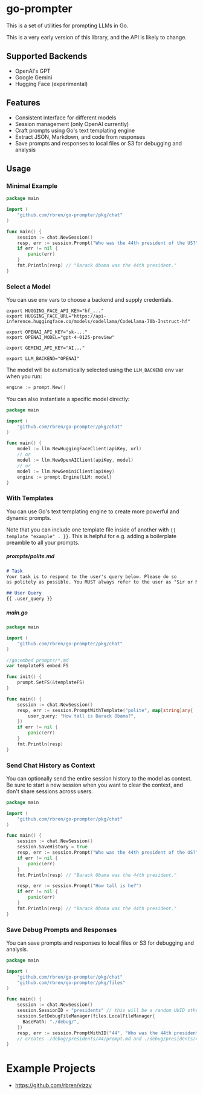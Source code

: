 # go-prompter

This is a set of utilities for prompting LLMs in Go.

This is a very early version of this library, and the API is likely to change.

## Supported Backends
* OpenAI's GPT
* Google Gemini
* Hugging Face (experimental)

## Features
* Consistent interface for different models
* Session management (only OpenAI currently)
* Craft prompts using Go's text templating engine
* Extract JSON, Markdown, and code from responses
* Save prompts and responses to local files or S3 for debugging and analysis

## Usage

### Minimal Example
```go
package main

import (
    "github.com/rbren/go-prompter/pkg/chat"
)

func main() {
    session := chat.NewSession()
    resp, err := session.Prompt("Who was the 44th president of the US?")
    if err != nil {
        panic(err)
    }
    fmt.Println(resp) // "Barack Obama was the 44th president."
}
```

### Select a Model
You can use env vars to choose a backend and supply credentials.
```
export HUGGING_FACE_API_KEY="hf_..."
export HUGGING_FACE_URL="https://api-inference.huggingface.co/models/codellama/CodeLlama-70b-Instruct-hf"

export OPENAI_API_KEY="sk-..."
export OPENAI_MODEL="gpt-4-0125-preview"

export GEMINI_API_KEY="AI..."

export LLM_BACKEND="OPENAI"
```

The model will be automatically selected using the `LLM_BACKEND` env var when you run:
```go
engine := prompt.New()
```

You can also instantiate a specific model directly:
```go
package main

import (
    "github.com/rbren/go-prompter/pkg/chat"
)

func main() {
    model := llm.NewHuggingFaceClient(apiKey, url)
    // or
    model := llm.NewOpenAIClient(apiKey, model)
    // or
    model := llm.NewGeminiClient(apiKey)
    engine := prompt.Engine{LLM: model}
}
```

### With Templates
You can use Go's text templating engine to create more powerful and dynamic prompts.

Note that you can include one template file inside of another with `{{ template "example" . }}`.
This is helpful for e.g. adding a boilerplate preamble to all your prompts.

##### prompts/polite.md
```markdown
# Task
Your task is to respond to the user's query below. Please do so
as politely as possible. You MUST always refer to the user as "Sir or Madam".

## User Query
{{ .user_query }}
```

##### main.go
```go
package main

import (
    "github.com/rbren/go-prompter/pkg/chat"
)

//go:embed prompts/*.md
var templateFS embed.FS

func init() {
    prompt.SetFS(&templateFS)
}

func main() {
    session := chat.NewSession()
    resp, err := session.PromptWithTemplate("polite", map[string]any{
        user_query: "How tall is Barack Obama?",
    })
    if err != nil {
        panic(err)
    }
    fmt.Println(resp)
}
```

### Send Chat History as Context
You can optionally send the entire session history to the model as context.
Be sure to start a new session when you want to clear the context, and don't
share sessions across users.

```go
package main

import (
    "github.com/rbren/go-prompter/pkg/chat"
)

func main() {
    session := chat.NewSession()
    session.SaveHistory = true
    resp, err := session.Prompt("Who was the 44th president of the US?")
    if err != nil {
        panic(err)
    }
    fmt.Println(resp) // "Barack Obama was the 44th president."

    resp, err := session.Prompt("How tall is he?")
    if err != nil {
        panic(err)
    }
    fmt.Println(resp) // "Barack Obama was the 44th president."
}
```

### Save Debug Prompts and Responses
You can save prompts and responses to local files or S3 for debugging and analysis.

```go
package main

import (
    "github.com/rbren/go-prompter/pkg/chat"
    "github.com/rbren/go-prompter/pkg/files"
)

func main() {
    session := chat.NewSession()
    session.SessionID = "presidents" // this will be a random UUID otherwise
    session.SetDebugFileManager(files.LocalFileManager{
      BasePath: "./debug/",
    })
    resp, err := session.PromptWithID("44", "Who was the 44th president of the US?")
    // creates ./debug/presidents/44/prompt.md and ./debug/presidents/44/response.md
}
```


# Example Projects
* https://github.com/rbren/vizzy

